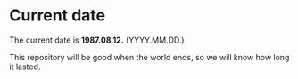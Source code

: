 # Current date

The current date is **1987.08.12.** (YYYY.MM.DD.)

This repository will be good when the world ends, so we will know how long it lasted.